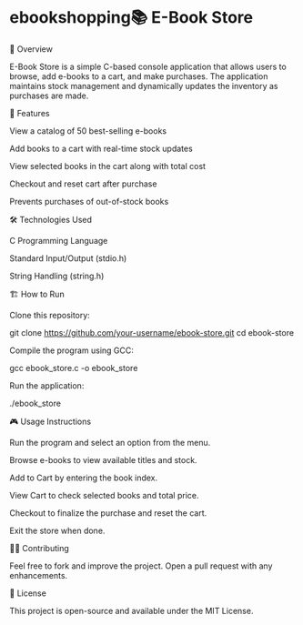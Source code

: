 # ebookshopping📚 E-Book Store

📖 Overview

E-Book Store is a simple C-based console application that allows users to browse, add e-books to a cart, and make purchases. The application maintains stock management and dynamically updates the inventory as purchases are made.

🚀 Features

View a catalog of 50 best-selling e-books

Add books to a cart with real-time stock updates

View selected books in the cart along with total cost

Checkout and reset cart after purchase

Prevents purchases of out-of-stock books

🛠 Technologies Used

C Programming Language

Standard Input/Output (stdio.h)

String Handling (string.h)

🏗 How to Run

Clone this repository:

git clone https://github.com/your-username/ebook-store.git
cd ebook-store

Compile the program using GCC:

gcc ebook_store.c -o ebook_store

Run the application:

./ebook_store

🎮 Usage Instructions

Run the program and select an option from the menu.

Browse e-books to view available titles and stock.

Add to Cart by entering the book index.

View Cart to check selected books and total price.

Checkout to finalize the purchase and reset the cart.

Exit the store when done.

👨‍💻 Contributing

Feel free to fork and improve the project. Open a pull request with any enhancements.

📜 License

This project is open-source and available under the MIT License.
